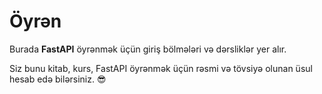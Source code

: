 # Öyrən

Burada **FastAPI** öyrənmək üçün giriş bölmələri və dərsliklər yer alır.

Siz bunu kitab, kurs, FastAPI öyrənmək üçün rəsmi və tövsiyə olunan üsul hesab edə bilərsiniz. 😎

